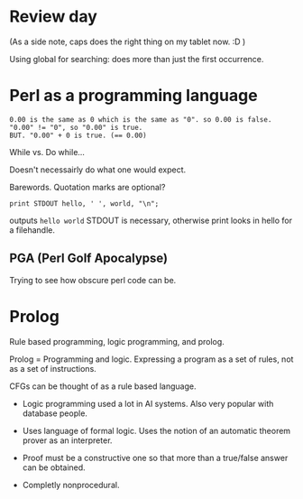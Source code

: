 Review day
==========

(As a side note, caps does the right thing on my tablet now. :D ) 

Using global for searching: does more than just the first occurrence. 

Perl as a programming language
==============================

    0.00 is the same as 0 which is the same as "0". so 0.00 is false. 
    "0.00" != "0", so "0.00" is true. 
    BUT. "0.00" + 0 is true. (== 0.00)

While vs. Do while...
	
Doesn't necessairly do what one would expect.	

Barewords. Quotation marks are optional? 

    print STDOUT hello, ' ', world, "\n"; 

outputs `hello world` STDOUT is necessary, otherwise print looks in hello
for a filehandle. 

PGA (Perl Golf Apocalypse)
--------------------------
Trying to see how obscure perl code can be. 

Prolog
======
Rule based programming, logic programming, and prolog.

Prolog = Programming and logic. Expressing a program as a set of rules, not
as a set of instructions. 

CFGs can be thought of as a rule based language. 

* Logic programming used a lot in AI systems. Also very popular with database
  people. 

* Uses language of formal logic. Uses the notion of an automatic theorem 
  prover as an interpreter. 

* Proof must be a constructive one so that more than a true/false answer
  can be obtained. 

* Completly nonprocedural. 

